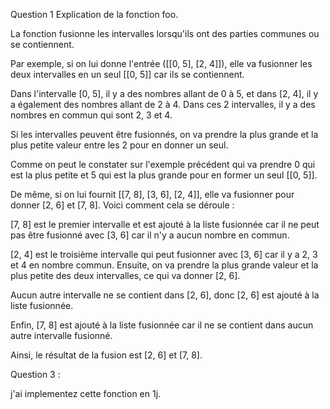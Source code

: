 Question 1
Explication de la fonction foo.

La fonction fusionne les intervalles lorsqu'ils ont des parties communes ou se contiennent.

Par exemple, si on lui donne l'entrée ([[0, 5], [2, 4]]), elle va fusionner les deux intervalles en un seul [[0, 5]] car ils se contiennent.

Dans l'intervalle [0, 5], il y a des nombres allant de 0 à 5, et dans [2, 4], il y a également des nombres allant de 2 à 4.
Dans ces 2 intervalles, il y a des nombres en commun qui sont 2, 3 et 4.

Si les intervalles peuvent être fusionnés, on va prendre la plus grande et la plus petite valeur entre les 2 pour en donner un seul.

Comme on peut le constater sur l'exemple précédent qui va prendre 0 qui est la plus petite et 5 qui est la plus grande pour en former un seul [[0, 5]].

De même, si on lui fournit [[7, 8], [3, 6], [2, 4]], elle va fusionner pour donner [2, 6] et [7, 8]. Voici comment cela se déroule :

[7, 8] est le premier intervalle et est ajouté à la liste fusionnée car il ne peut pas être fusionné avec [3, 6] car il n'y a aucun nombre en commun.

[2, 4] est le troisième intervalle qui peut fusionner avec [3, 6] car il y a 2, 3 et 4 en nombre commun. Ensuite, on va prendre la plus grande valeur et la plus petite des deux intervalles, ce qui va donner [2, 6].

Aucun autre intervalle ne se contient dans [2, 6], donc [2, 6] est ajouté à la liste fusionnée.

Enfin, [7, 8] est ajouté à la liste fusionnée car il ne se contient dans aucun autre intervalle fusionné.

Ainsi, le résultat de la fusion est [2, 6] et [7, 8].



Question 3 :


j'ai implementez cette fonction en 1j.